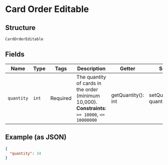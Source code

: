 
# Card Order Editable

## Structure

`CardOrderEditable`

## Fields

| Name | Type | Tags | Description | Getter | Setter |
|  --- | --- | --- | --- | --- | --- |
| `quantity` | `int` | Required | The quantity of cards in the order (minimum 10,000).<br>**Constraints**: `>= 10000`, `<= 10000000` | getQuantity(): int | setQuantity(int quantity): void |

## Example (as JSON)

```json
{
  "quantity": 34
}
```

